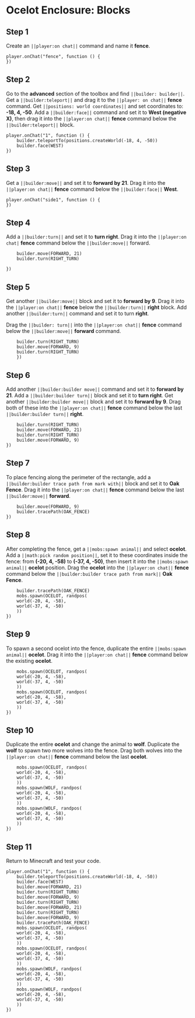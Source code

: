 # Ocelot Enclosure: Blocks

## Step 1
Create an ``||player:on chat||`` command and name it **fence**.

```blocks
player.onChat("fence", function () {
})
```

## Step 2

Go to the **advanced** section of the toolbox and find ``||builder: builder||``. Get a ``||builder:teleport||`` and drag it to the ``||player: on chat||`` **fence** command. Get ``||positions: world coordinates||`` and set coordinates to: **-18, 4, -50**. Add a ``||builder:face||`` command and set it to **West (negative X)**,  then drag it into the ``||player:on chat||`` **fence** command below the ``||builder:teleport||`` block.

```blocks
player.onChat("1", function () {
    builder.teleportTo(positions.createWorld(-18, 4, -50))
    builder.face(WEST)
})
```

## Step 3

Get a ``||builder:move||`` and set it to **forward by 21**. Drag it into the ``||player:on chat||`` **fence** command below the ``||builder:face||`` **West**.

```blocks
player.onChat("side1", function () {
})
```

## Step 4

Add a ``||builder:turn||`` and set it to **turn right**. Drag it into the ``||player:on chat|`` **fence** command below the ``||builder:move||`` forward.

```blocks
    builder.move(FORWARD, 21)
    builder.turn(RIGHT_TURN)
    
})
```

## Step 5

Get another ``||builder:move||`` block and set it to **forward by 9**. Drag it into the ``||player:on chat||`` **fence**  below the ``||builder:turn||`` **right** block. Add another ``||builder:turn||`` command and set it to turn **right**. 

Drag the ``||builder: turn||`` into the ``||player:on chat||`` **fence** command below the ``||builder:move||`` **forward** command.

```blocks
    builder.turn(RIGHT_TURN)
    builder.move(FORWARD, 9)
    builder.turn(RIGHT_TURN)
    })
```

## Step 6

Add another ``||builder:builder move||`` command and set it to **forward by 21**. Add a ``||builder:builder turn||`` block and set it to **turn right**. Get another ``||builder:builder move||`` block and set it to **forward by 9**. Drag both of these into the ``||player:on chat||`` **fence** command below the last ``||builder:builder turn||`` **right**.

```blocks
    builder.turn(RIGHT_TURN)
    builder.move(FORWARD, 21)
    builder.turn(RIGHT_TURN)
    builder.move(FORWARD, 9)
})
```

## Step 7

To place fencing along the perimeter of the rectangle, add a ``||builder:builder trace path from mark with||`` block and set it to **Oak Fence**. Drag it into the ``||player:on chat||`` **fence** command below the last ``||builder:move||`` **forward**.

```blocks
    builder.move(FORWARD, 9)
    builder.tracePath(OAK_FENCE)
})
```

## Step 8

After completing the fence, get a ``||mobs:spawn animal||`` and select **ocelot**. Add a ``||math:pick random position||``, set it to these coordinates inside the fence: from **(-20, 4, -58)** to **(-37, 4, -50)**, then insert it into the ``||mobs:spawn animal||`` **ocelot** position. Drag the **ocelot** into the ``||player:on chat||`` **fence** command below the ``||builder:builder trace path from mark||`` **Oak Fence**.

```blocks
    builder.tracePath(OAK_FENCE)
    mobs.spawn(OCELOT, randpos(
    world(-20, 4, -58),
    world(-37, 4, -50)
    ))
})
```

## Step 9

To spawn a second ocelot into the fence, duplicate the entire ``||mobs:spawn animal||`` **ocelot**. Drag it into the ``||player:on chat||`` **fence** command below the existing **ocelot**.

```blocks
    mobs.spawn(OCELOT, randpos(
    world(-20, 4, -58),
    world(-37, 4, -50)
    ))
    mobs.spawn(OCELOT, randpos(
    world(-20, 4, -58),
    world(-37, 4, -50)
    ))
})
```

## Step 10

Duplicate the entire **ocelot** and change the animal to **wolf**. Duplicate the **wolf** to spawn two more wolves into the fence. Drag both wolves into the ``||player:on chat||`` **fence** command below the last **ocelot**.

```blocks
    mobs.spawn(OCELOT, randpos(
    world(-20, 4, -58),
    world(-37, 4, -50)
    ))
    mobs.spawn(WOLF, randpos(
    world(-20, 4, -58),
    world(-37, 4, -50)
    ))
    mobs.spawn(WOLF, randpos(
    world(-20, 4, -58),
    world(-37, 4, -50)
    ))
})
```

## Step 11

Return to Minecraft and test your code.

```blocks
player.onChat("1", function () {
    builder.teleportTo(positions.createWorld(-18, 4, -50))
    builder.face(WEST)
    builder.move(FORWARD, 21)
    builder.turn(RIGHT_TURN)
    builder.move(FORWARD, 9)
    builder.turn(RIGHT_TURN)
    builder.move(FORWARD, 21)
    builder.turn(RIGHT_TURN)
    builder.move(FORWARD, 9)
    builder.tracePath(OAK_FENCE)
    mobs.spawn(OCELOT, randpos(
    world(-20, 4, -58),
    world(-37, 4, -50)
    ))
    mobs.spawn(OCELOT, randpos(
    world(-20, 4, -58),
    world(-37, 4, -50)
    ))
    mobs.spawn(WOLF, randpos(
    world(-20, 4, -58),
    world(-37, 4, -50)
    ))
    mobs.spawn(WOLF, randpos(
    world(-20, 4, -58),
    world(-37, 4, -50)
    ))
})
```

